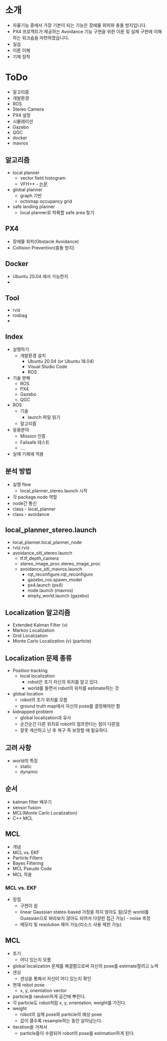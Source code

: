 # 소개
 * 자율기능 중에서 가장 기본이 되는 기능은 장애물 회피와 충돌 방지입니다.
 * PX4 프로젝트가 제공하는 Avoidance 기능 구현을 위한 이론 및 실제 구현에 이해하는 워크숍을 마련하였습니다.
 * 실습
 * 이론 이해
 * 기체 장착

# ToDo
 * 알고리즘
 * 개발환경
 * ROS
 * Stereo Camera
 * PX4 설정
 * 시뮬레이션
 * Gazebo
 * QGC
 * docker
 * mavros

## 알고리즘
 * local planner
   * vector field histogram
   * VFH+* - [논문](https://drive.google.com/file/d/1yjDtxRrIntr5Mdaj9CCB4IFJn0Iy2-bR/view)
 * global planner
   * graph 기반
   * octomap occupancy grid
 * safe landing planner
   * local planner로 착륙할 safe area 찾기
## PX4
 * 장애물 회피(Obstacle Avoidance)
 * Collision Prevention(충돌 방지)

## Docker
 * Ubuntu 20.04 에서 가능한지
 * 
## Tool
 * rviz
 * rosbag
 * 
## Index
 * 실행하기
   * 개발환경 설치
     * Ubuntu 20.04 (or Ubuntu 18.04)
     * Visual Studio Code
     * ROS
 * 기술 분해
   * ROS
   * PX4
   * Gazebo
   * QGC
 * ROS
   * 기술
     * launch 파일 읽기
   * 알고리즘
 * 응용분야
   * Mission 인증
   * Failsafe 테스트
   * ....
 * 실제 기체에 적용

## 분석 방법
 * 실행 flow
   * local_planner_stereo.launch 시작
 * 각 package.node 역할
 * node간 통신
 * class - local_planner
 * class - avoidance

## local_planner_stereo.launch
 * local_planner.local_planner_node
 * rviz.rviz
 * avoidance_sitl_stereo.launch
   * tf.tf_depth_camera
   * stereo_image_proc.stereo_image_proc
   * avoidance_sitl_mavros.launch
     * rqt_reconfigure.rqt_reconfigure
     * gazebo_ros.spawn_model
     * px4.launch (px4)
     * node.launch (mavros)
     * empty_world.launch (gazebo)
 
## Localization 알고리즘
 * Extended Kalman Filter (v)
 * Markov Localization
 * Grid Localization
 * Monte Carlo Localization (v) (particle)

## Localization 문제 종류
 * Position tracking
   * local localization
     * robot은 초기 자신의 위치를 알고 있다.
     * world를 돌면서 robot의 위치를 estimate하는 것
 * global location
   * robot의 초기 위치를 모름
   * ground truth map에서 자신의 pose를 결정해야만 함
 * kidnapped problem
   * global localization과 유사
   * 순간순간 다른 위치로 robot이 점프한다는 점이 다른점
   * 잘못 계산하고 난 후 복구 즉 보정할 때 필요하다.

## 고려 사항
 * world의 특징
   * static
   * dynamic

## 순서
 * kalman filter 배우기
 * sensor fusion
 * MCL(Monte Carlo Localization)
 * C++ MCL

## MCL
 * 개념
 * MCL vs. EKF
 * Particle Filters
 * Bayes Filtering
 * MCL Pseudo Code
 * MCL 적용
### MCL vs. EKF
 * 장점
   * 구현이 쉽
   * linear Gaussian states-based 가정을 하지 않아도 됨(모든 world를 Guassian으로 바라보지 않아도 되어서 다양한 접근 가능) - noise 측정
   * 메모리 및 resolution 제어 가능(리소스 사용 제한 가능)
  
## MCL
 * 초기
   * 어디 있는지 모름
 * global localization 문제를 해결함으로써 자신의 pose를 estimate할려고 노력
 * 센싱
   * 센싱을 통해서 자신이 어디 있는지 확인
 * 현재 robot pose
   * x, y, orientation vector
 * particle을 random하게 공간에 뿌린다.
 * 각 particle도 robot처럼 x, y, orientation, weight를 가진다.
 * weight
   * robot의 실제 pose와 particle의 예상 pose
   * 값이 클수록 resample하는 동안 살아남는다.
 * iteration을 거쳐서
   * particle들이 수렴되어 robot의 pose를 estimation하게 된다.
